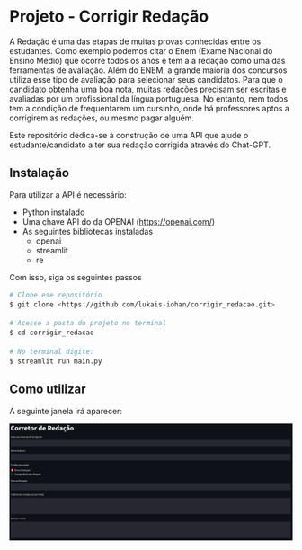 
# Projeto - Corrigir Redação

A Redação é uma das etapas de muitas provas conhecidas entre os estudantes. Como exemplo podemos citar o Enem (Exame Nacional do Ensino Médio) que ocorre todos os anos e tem a a redação como uma das ferramentas de avaliação. Além do ENEM, a grande maioria dos concursos utiliza esse tipo de avaliação para selecionar seus candidatos. 
Para que o candidato obtenha uma boa nota, muitas redações precisam ser escritas e avaliadas por um profissional da língua portuguesa. No entanto, nem todos tem a condição de frequentarem um cursinho, onde há professores aptos a corrigirem as redações, ou mesmo pagar alguém. 

Este repositório dedica-se à construção de uma API que ajude o estudante/candidato a ter sua redação corrigida através do Chat-GPT.


## Instalação

Para utilizar a API é necessário:

- Python instalado
- Uma chave API do da OPENAI (https://openai.com/)
- As seguintes bibliotecas instaladas
    - openai
    - streamlit
    - re

Com isso, siga os seguintes passos
```bash
# Clone ese repositório
$ git clone <https://github.com/lukais-iohan/corrigir_redacao.git>

# Acesse a pasta do projeto no terminal
$ cd corrigir_redacao

# No terminal digite:
$ streamlit run main.py
```
## Como utilizar

A seguinte janela irá aparecer: 

![](src/streamlite_window.png)
